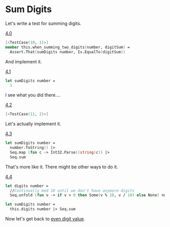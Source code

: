 # Sum Digits

Let's write a test for summing digits.

[4.0](../../tree/step-4-0/example/LuhnKataExample)
```fsharp
[<TestCase(10, 1)>]
member this.when_summing_two_digits(number, digitSum) =
  Assert.That(sumDigits number, Is.EqualTo(digitSum))
```
And implement it.

[4.1](../../tree/step-4-1/example/LuhnKataExample)
```fsharp
let sumDigits number =
  1
```

I see what you did there....

[4.2](../../tree/step-4-2/example/LuhnKataExample)
```fsharp
[<TestCase(11, 2)>]
```

Let's actually implement it.

[4.3](../../tree/step-4-3/example/LuhnCheckerExample)
```fsharp
let sumDigits number =
  number.ToString() |>
  Seq.map (fun c -> Int32.Parse((string)c)) |>
  Seq.sum
```

That's more like it. There might be other ways to do it.

[4.4](../../tree/step-4-4/example/LuhnCheckerExample)
```fsharp
let digits number =
  //Continually mod 10 until we don't have anymore digits
  Seq.unfold (fun v -> if v > 0 then Some(v % 10, v / 10) else None) number

let sumDigits number =
  this.digits number |> Seq.sum
```

Now let's get back to [even digit value](step-5.md).
